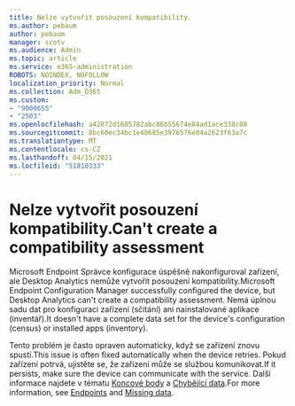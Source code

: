 ```yaml
---
title: Nelze vytvořit posouzení kompatibility.
ms.author: pebaum
author: pebaum
manager: scotv
ms.audience: Admin
ms.topic: article
ms.service: o365-administration
ROBOTS: NOINDEX, NOFOLLOW
localization_priority: Normal
ms.collection: Adm_O365
ms.custom:
- "9000655"
- "2503"
ms.openlocfilehash: a42872d1685782abc86b55674e84ad1ace338c88
ms.sourcegitcommit: 8bc60ec34bc1e40685e3976576e04a2623f63a7c
ms.translationtype: MT
ms.contentlocale: cs-CZ
ms.lasthandoff: 04/15/2021
ms.locfileid: "51810333"
---
```

# <a name="cant-create-a-compatibility-assessment"></a><span data-ttu-id="22ca6-102">Nelze vytvořit posouzení kompatibility.</span><span class="sxs-lookup"><span data-stu-id="22ca6-102">Can't create a compatibility assessment</span></span>

<span data-ttu-id="22ca6-103">Microsoft Endpoint Správce konfigurace úspěšně nakonfiguroval zařízení, ale Desktop Analytics nemůže vytvořit posouzení kompatibility.</span><span class="sxs-lookup"><span data-stu-id="22ca6-103">Microsoft Endpoint Configuration Manager successfully configured the device, but Desktop Analytics can't create a compatibility assessment.</span></span> <span data-ttu-id="22ca6-104">Nemá úplnou sadu dat pro konfiguraci zařízení (sčítání) ani nainstalované aplikace (inventář).</span><span class="sxs-lookup"><span data-stu-id="22ca6-104">It doesn't have a complete data set for the device's configuration (census) or installed apps (inventory).</span></span>

<span data-ttu-id="22ca6-105">Tento problém je často opraven automaticky, když se zařízení znovu spustí.</span><span class="sxs-lookup"><span data-stu-id="22ca6-105">This issue is often fixed automatically when the device retries.</span></span> <span data-ttu-id="22ca6-106">Pokud zařízení potrvá, ujistěte se, že zařízení může se službou komunikovat.</span><span class="sxs-lookup"><span data-stu-id="22ca6-106">If it persists, make sure the device can communicate with the service.</span></span> <span data-ttu-id="22ca6-107">Další informace najdete v tématu [Koncové body](https://docs.microsoft.com/configmgr/desktop-analytics/enable-data-sharing#endpoints) a [Chybějící data](https://docs.microsoft.com/configmgr/desktop-analytics/monitor-connection-health#missing-data).</span><span class="sxs-lookup"><span data-stu-id="22ca6-107">For more information, see [Endpoints](https://docs.microsoft.com/configmgr/desktop-analytics/enable-data-sharing#endpoints) and [Missing data](https://docs.microsoft.com/configmgr/desktop-analytics/monitor-connection-health#missing-data).</span></span>
